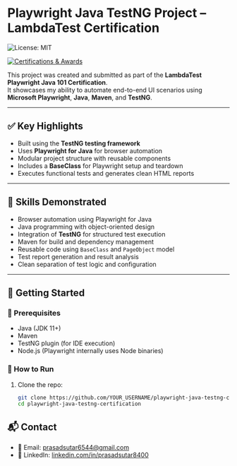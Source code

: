 # Playwright Java TestNG Project – LambdaTest Certification

![License: MIT](https://img.shields.io/badge/License-MIT-yellow.svg)


[![Certifications & Awards](https://img.shields.io/badge/Certifications%20%26%20Awards-10-blue)](https://github.com/Prasad8400/My_AwardsAndCertifications/blob/main/My_AwardsAndCertifications.md)

This project was created and submitted as part of the **LambdaTest Playwright Java 101 Certification**.  
It showcases my ability to automate end-to-end UI scenarios using **Microsoft Playwright**, **Java**, **Maven**, and **TestNG**.

---

## ✅ Key Highlights

- Built using the **TestNG testing framework**
- Uses **Playwright for Java** for browser automation
- Modular project structure with reusable components
- Includes a **BaseClass** for Playwright setup and teardown
- Executes functional tests and generates clean HTML reports

---

## 🧠 Skills Demonstrated

- Browser automation using Playwright for Java
- Java programming with object-oriented design
- Integration of **TestNG** for structured test execution
- Maven for build and dependency management
- Reusable code using `BaseClass` and `PageObject` model
- Test report generation and result analysis
- Clean separation of test logic and configuration

---

## 🚀 Getting Started

### 🧾 Prerequisites

- Java (JDK 11+)
- Maven
- TestNG plugin (for IDE execution)
- Node.js (Playwright internally uses Node binaries)

### 🔧 How to Run

1. Clone the repo:
   ```bash
   git clone https://github.com/YOUR_USERNAME/playwright-java-testng-certification.git
   cd playwright-java-testng-certification

## 📬 Contact

- 📧 Email: prasadsutar6544@gmail.com  
- 💼 LinkedIn: [linkedin.com/in/prasadsutar8400](https://www.linkedin.com/in/prasadsutar8400/)
